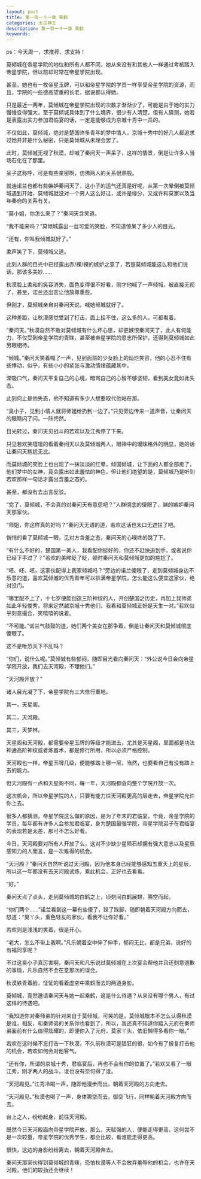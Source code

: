 ```yaml
---
layout: post
title: 第一百一十一章 乘鹤
categories: 太古神王
description: 第一百一十一章 乘鹤
keywords:
---
```


ps：今天周一，求推荐、求支持！

莫倾城在帝星学院的地位和所有人都不同，她从来没有和其他人一样通过考核踏入帝星学院，但以前却时常在帝星学院出现。

甚至，她也有一枚帝星玉牌，可以和帝星学院的学员一样享受帝星学院的资源，而且，学院的一些德高望重的长老，据说都认得她。

只是最近一两年，莫倾城在帝星学院出现的次数才渐渐少了，可能是由于她的实力慢慢变得强大，至于莫倾城具体到了什么境界，很少有人清楚，但有人猜测，她若是表露出实力参加君临宴的话，一定是能够成为京城十秀中一员的。

不仅如此，莫倾城，绝对是楚国许多青年的梦中情人，京城十秀中的好几人都追求过她并非是什么秘密，只是莫倾城从未理会罢了。

此时，莫倾城无视了秋漠，却喊了秦问天一声呆子，这样的情景，倒是让许多人当场石化在了那里。

呆子这称呼，可是有些亲密啊，仿佛两人的关系很熟般。

就连诺兰也都有些嫉妒秦问天了，这小子的运气还真是好呢，从第一次晕倒被莫倾城遇到开始，莫倾城就没对一个男人这么好过，或许是缘分，又或许和莫家以及当年秦府的关系有关。

“莫小姐，你怎么来了？”秦问天含笑道。

“我不能来吗？”莫倾城露出一丝可爱的笑脸，不知道惊呆了多少人的目光。

“还有，你叫我倾城就好了。”

柔声笑了下，莫倾城又道。

此刻人群的目光中已经露出赤\/裸\/裸的嫉妒之意了，若是莫倾城能这么和他们说话，那该多美妙……

秋漠脸上柔和的笑容消失，面色变得很不好看，刚才他喊了一声倾城，被直接无视了，甚至，诺兰还出言让他放尊重些。

但刚才，莫倾城亲自对秦问天说，喊她倾城就好了。

这种差距，让秋漠感觉受到了打击，面上挂不住，这么多的人，可都看着。

“秦问天。”秋漠自然不敢对莫倾城有什么坏心思，却更嫉恨秦问天了，此人有何能力，不仅受到帝星学院的青睐，甚至被帝星学院的意志所保护，还得到莫倾城如此另眼相待。

“倾城。”秦问天笑着喊了一声，见到面前的少女脸上的灿烂笑容，他的心忍不住有些悸动，似乎，有些小小的紧张与激动情绪蕴藏其中。

深吸口气，秦问天平复自己的心境，暗骂自己的心智不够坚韧，看到美女竟如此失态。

此刻何止是他失态，他不知道有多少人想要取代他站在那。

“臭小子，见到小情人就将师姐给扔到一边了。”只见旁边传来一道声音，让秦问天的眼睛闪了闪，一阵愕然。

目光转过，秦问天见战斗的若欢以及江秀停了下来。

只见若欢笑嘻嘻的看着秦问天以及莫倾城两人，眼神中的暧昧格外的明显，她的话让秦问天尴尬无比。

而莫倾城的笑脸上也出现了一抹淡淡的红晕，倾国倾城，让下面的人都全部痴了，他们梦中的女神，竟会露出如此羞怯的神色，但让他们绝望的是，莫倾城乃是听到若欢那样一句话才露出含羞之态的。

甚至，都没有去出言反驳。

“完了，莫倾城，不会真的对秦问天有意思吧？”人群彻底的傻眼了，越的嫉妒秦问天那家伙。

“师姐，你这样真的好吗？”秦问天无语的道，若欢这话也太口无遮拦了吧。

悄悄的看了莫倾城一眼，见对方含羞之态，秦问天的心噗咚的跳了下。

“有什么不好的，楚国第一美人，我看配你挺好的，你还不赶快追到手，或者说你已经下手过了？”若欢的美眸眨了眨，顿时秦问天和莫倾城更加的尴尬了。

“呸、呸、呸，这家伙配得上我家倾城吗？”旁边的诺兰傻眼了，走到莫倾城身边不乐意的道，喜欢莫倾城的优秀青年可以排满帝星学院，怎么能这么便宜这家伙，绝对没门。

“哪里配不上了，十七岁便能创造三阶神纹的人，开创楚国之历史，再加上我师弟如此年轻俊秀，将来定然越京城十秀他们，我看和莫倾城正好是天生一对。”若欢似乎刻意撮合，笑嘻嘻的说着。

“不可能。”诺兰气鼓鼓的道，她们两个美女在那争着，倒是让秦问天和莫倾城彻底傻眼了。

这不是唯恐天下不乱吗？

“你们，说什么呢。”莫倾城有些郁闷，随即目光看向秦问天：“外公说今日会向帝星学院开放，我们去天河殿，不理他们。”

“天河殿开放？”

诸人目光凝了下，帝星学院有三大修行重地。

其一，天星阁。

其二，天河殿。

其三，天梦林。

天星阁和天河殿，都需要帝星玉牌的等级才能进去，尤其是天星阁，里面都是功法神通高阶神纹或者炼器术，都是修行所用，所以必须严格控制。

天河殿也一样，帝星玉牌几级，便能够踏上哪一层，当然，也要看自己有没有踏上去的能力。

但天河殿有一点和天星阁不同，每一年，天河殿都会向整个学院开放一次。

这次机会，所以帝星学院的人，只要有能力往天河殿更高的层走去，帝星学院允许你上去。

很多人都猜测，帝星学院这么做的原因，是为了年末的君临宴，毕竟，帝星学院的学员，每年都有许多人会参加君临宴，身为楚国最强学院，帝星学院弟子在君临宴的表现若是太差，那可不怎么好看。

今日，天河殿要对所有人开放了么，这对不少缺少星陨石却拥有强大意志以及星辰感知力的人而言，是一次难得的机会。

“天河殿？”秦问天自然听说过天河殿，因为他本身已经能够感知五重天上的星辰，所以这一年都没有去天河殿试炼，乘此机会，正好也去看看。

“好。”

秦问天点了点头，走到莫倾城的白鹤之上，顷刻间白鹤展翅，腾空而起。

“你们两个……”诺兰看到这一幕有些傻了，跺了跺脚，随即朝着天河殿方向而去，怒道：“臭丫头，重色轻友的家伙，看我不让你好看。”

若欢则是浅浅的笑着，很是开心。

“老大，怎么不带上我啊。”凡乐朝着空中伸了伸手，郁闷无比，都是兄弟，说好的有福同享呢？

不过这臭小子真厉害啊，秦问天和凡乐说过莫倾城在上次宴会帮他并且还刻意道歉的事情，凡乐自然不会在意那次的误会。

秋漠铁青着脸，怔怔的看着虚空中乘鹤而去的两道身影。

莫倾城，竟然邀请秦问天与她一起乘鹤，这是什么待遇？从来没有哪个男人，有过这样的待遇吧。

“我知道你对秦师弟的针对来自于莫倾城，可笑的是，莫倾城根本不怎么认得秋漠是谁，相反，和秦师弟的关系你也看到了，所以，我还真不知道你踏入元府在秦师弟面前有什么值得炫耀的，即便你入了元府，莫家丫头，依旧懒得多看你一眼。”

若欢在这时候不忘打击一下秋漠，不久前秋漠可是猖狂的很，如今有了报复打击他的机会，若欢如何会对他客气。

“还有你，所谓的京城十秀，君临宴后，再也不会有你的位置了。”若欢又看了一眼江秀，刚才两人的战斗，谁也没有奈何得了谁。

“天河殿见。”江秀冷喝一声，随即他漫步而出，朝着天河殿的方向走去。

“天河殿见。”秋漠也喝了一声，身体腾空而去，御空飞行，同样朝着天河殿方向而去。

台上之人，纷纷起身，前往天河殿。

既然今日天河殿面向帝星学院开放，那么，天赋强的人，便能走得更高，这何尝不是一次较量，帝星学院的优秀学生，都会比较，看谁能走得更高。

很快，这边的身影纷纷离去，朝着天河殿奔去。

秦问天那家伙得到莫倾城的青睐，恐怕秋漠等人不会放弃羞辱他的机会，也许在天河殿，他们的较劲还会继续！

